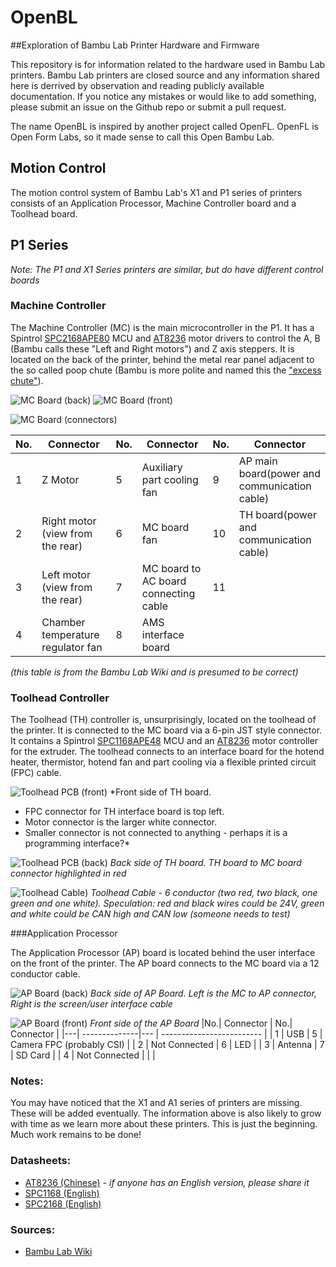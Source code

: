 # OpenBL
##Exploration of Bambu Lab Printer Hardware and Firmware

This repository is for information related to the hardware used in Bambu Lab printers. Bambu Lab printers are closed source and any information shared here is derrived by observation and reading publicly available documentation. If you notice any mistakes or would like to add something, please submit an issue on the Github repo or submit a pull request.

The name OpenBL is inspired by another project called OpenFL. OpenFL is Open Form Labs, so it made sense to call this Open Bambu Lab.

## Motion Control

The motion control system of Bambu Lab's X1 and P1 series of printers consists of an Application Processor, Machine Controller board and a Toolhead board.

## P1 Series
*Note: The P1 and X1 Series printers are similar, but do have different control boards*

### Machine Controller

The Machine Controller (MC) is the main microcontroller in the P1. It has a Spintrol [SPC2168APE80](docs/Spintrol_SPC2168_Datasheet_Rev11.pdf) MCU and [AT8236](docs/AT8236_Datasheet.pdf) motor drivers to control the A, B (Bambu calls these "Left and Right motors") and Z axis steppers. It is located on the back of the printer, behind the metal rear panel adjacent to the so called poop chute (Bambu is more polite and named this the ["excess chute"](https://wiki.bambulab.com/en/p1/maintenance/excess-chute)).

![MC Board (back)](/images/P1_MachineControlPCB_01.png)
![MC Board (front)](/images/P1_MachineControlPCB_04.png)

![MC Board (connectors)](/images/P1_MachineControlPCB_02.png)

|No.| Connector                       | No.| Connector                          | No.| Connector                               |
|---| ------------------------------------ |--- | --------------------------------------- |--- | -------------------------------------------- |
| 1 | Z Motor                              | 5  | Auxiliary part cooling fan              | 9  | AP main board(power and communication cable) |
| 2 | Right motor (view from the rear)     | 6  | MC board fan                            | 10 | TH board(power and communication cable)      |
| 3 | Left motor (view from the rear)      | 7  | MC board to AC board connecting cable   | 11 |                                              |
| 4 | Chamber temperature regulator fan    | 8  | AMS interface board 	                  |    |                                              |

*(this table is from the Bambu Lab Wiki and is presumed to be correct)*

### Toolhead Controller

The Toolhead (TH) controller is, unsurprisingly, located on the toolhead of the printer. It is connected to the MC board via a 6-pin JST style connector. It contains a Spintrol [SPC1168APE48](docs/Spintrol_SPC1168_Datasheet_Rev13.pdf) MCU and an [AT8236](docs/AT8236_Datasheet.pdf) motor controller for the extruder. The toolhead connects to an interface board for the hotend heater, thermistor, hotend fan and part cooling via a flexible printed circuit (FPC) cable.



![Toolhead PCB (front)](images/P1_ToolheadPCB_01.png)
*Front side of TH board. 
- FPC connector for TH interface board is top left. 
- Motor connector is the larger white connector. 
- Smaller connector is not connected to anything - perhaps it is a programming interface?*


![Toolhead PCB (back)](images/P1_ToolheadPCB_02.jpg)
*Back side of TH board. TH board to MC board connector highlighted in red*

![Toolhead Cable)](images/P1_ToolheadCable_01.jpg)
*Toolhead Cable - 6 conductor (two red, two black, one green and one white). 
Speculation: red and black wires could be 24V, green and white could be CAN high and CAN low (someone needs to test)*

###Application Processor

The Application Processor (AP) board is located behind the user interface on the front of the printer. The AP board connects to the MC board via a 12 conductor cable.

![AP Board (back)](images/P1_APboard_back_01.jpg)
*Back side of AP Board. Left is the MC to AP connector, Right is the screen/user interface cable*

![AP Board (front)](images/P1_APboard_front_01.jpg)
*Front side of the AP Board*
|No.| Connector     | No.| Connector                 |
|---| --------------|--- | ------------------------- |
| 1 | USB           | 5  | Camera FPC (probably CSI) |
| 2 | Not Connected | 6  | LED                       |
| 3 | Antenna       | 7  | SD Card                   |
| 4 | Not Connected |    |                           | 


### Notes:
You may have noticed that the X1 and A1 series of printers are missing. These will be added eventually. The information above is also likely to grow with time as we learn more about these printers. This is just the beginning. Much work remains to be done!

### Datasheets:
- [AT8236 (Chinese)](docs/AT8236_Datasheet.pdf) - *if anyone has an English version, please share it*
- [SPC1168 (English)](docs/Spintrol_SPC1168_Datasheet_Rev13.pdf)
- [SPC2168 (English)](docs/Spintrol_SPC2168_Datasheet_Rev11.pdf)



### Sources:
- [Bambu Lab Wiki](https://wiki.bambulab.com/)
